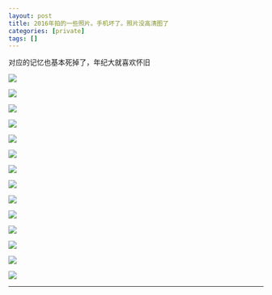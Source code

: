 ```yaml
---
layout: post
title: 2016年拍的一些照片。手机坏了。照片没高清图了
categories: [private]
tags: []
---
```


对应的记忆也基本死掉了，年纪大就喜欢怀旧

<!-- more -->

![](https://wanghenshui.github.io/assets/e0b64e4f381f9b9.webp)

![](https://wanghenshui.github.io/assets/86deee4b97c5746.webp)

![](https://wanghenshui.github.io/assets/07bad1fada0ab19.webp)


![](https://wanghenshui.github.io/assets/e0b64e4f381f9b9.jpg)

![](https://wanghenshui.github.io/assets/e925912b5084e49.jpg)

![](https://wanghenshui.github.io/assets/00bd70059becf8f.jpg)

![](https://wanghenshui.github.io/assets/615fff1f23e31f6.webp)

![](https://wanghenshui.github.io/assets/91a83cce03a736a.webp)


![](https://wanghenshui.github.io/assets/6015dee8c8f39d1.jpg)

![](https://wanghenshui.github.io/assets/bc56676196d213b.jpg)

![](https://wanghenshui.github.io/assets/ff3c6c2376d266a.jpg)

![](https://wanghenshui.github.io/assets/897f91fd9f0be74.jpg)

![](https://wanghenshui.github.io/assets/81dac2990db950d.jpg)

![](https://wanghenshui.github.io/assets/b41387db4797bb8.jpg)


---

